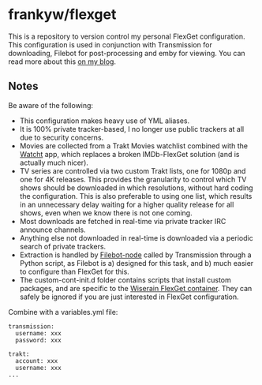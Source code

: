 # frankyw/flexget

This is a repository to version control my personal FlexGet configuration. This configuration is used in conjunction with Transmission for downloading, Filebot for post-processing and emby for viewing. You can read more about this [on my blog](https://frankw.net/fully-automated-media-centre-flexget-emby-trakt-imdb/).

## Notes

Be aware of the following:

* This configuration makes heavy use of YML aliases.
* It is 100% private tracker-based, I no longer use public trackers at all due to security concerns.
* Movies are collected from a Trakt Movies watchlist combined with the [Watcht](https://apps.apple.com/us/app/watcht-for-trakt/id1396920723) app, which replaces a broken IMDb-FlexGet solution (and is actually much nicer).
* TV series are controlled via two custom Trakt lists, one for 1080p and one for 4K releases. This provides the granularity to control which TV shows should be downloaded in which resolutions, without hard coding the configuration. This is also preferable to using one list, which results in an unnecessary delay waiting for a higher quality release for all shows, even when we know there is not one coming.
* Most downloads are fetched in real-time via private tracker IRC announce channels.
* Anything else not downloaded in real-time is downloaded via a periodic search of private trackers.
* Extraction is handled by [Filebot-node](https://www.filebot.net/forums/viewtopic.php?t=2663) called by Transmission through a Python script, as Filebot is a) designed for this task, and b) much easier to configure than FlexGet for this.
* The custom-cont-init.d folder contains scripts that install custom packages, and are specific to the [Wiserain FlexGet container](https://github.com/wiserain/docker-flexget). They can safely be ignored if you are just interested in FlexGet configuration.

Combine with a variables.yml file:

    transmission:
      username: xxx
      password: xxx

    trakt:
      account: xxx
      username: xxx
    ...  